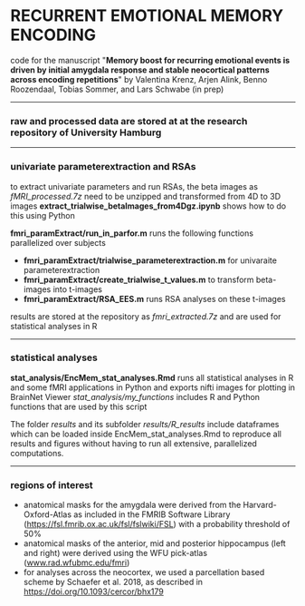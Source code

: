 # RECURRENT EMOTIONAL MEMORY ENCODING

code for the manuscript 
"**Memory boost for recurring emotional events is driven by initial amygdala response and stable neocortical patterns across encoding repetitions**" 
by Valentina Krenz, Arjen Alink, Benno Roozendaal, Tobias Sommer, and Lars Schwabe (in prep)

---
### raw and processed data are stored at at the research repository of University Hamburg

---
### univariate parameterextraction and RSAs
to extract univariate parameters and run RSAs, the beta images as *fMRI_processed.7z* need to be unzipped and transformed from 4D to 3D images
**extract_trialwise_betaImages_from4Dgz.ipynb** shows how to do this using Python

**fmri_paramExtract/run_in_parfor.m** runs the following functions parallelized over subjects
- **fmri_paramExtract/trialwise_parameterextraction.m** for univaraite parameterextraction
- **fmri_paramExtract/create_trialwise_t_values.m** to transform beta-images into t-images
- **fmri_paramExtract/RSA_EES.m** runs RSA analyses on these t-images

results are stored at the repository as *fmri_extracted.7z* and are used for statistical analyses in R

---
### statistical analyses
**stat_analysis/EncMem_stat_analyses.Rmd** runs all statistical analyses in R and some fMRI applications in Python and exports nifti images for plotting in BrainNet Viewer
*stat_analysis/my_functions* includes R and Python functions that are used by this script

The folder *results* and its subfolder *results/R_results* include dataframes which can be loaded inside EncMem_stat_analyses.Rmd to reproduce all results and figures without having to run all extensive, parallelized computations.

---
### regions of interest
- anatomical masks for the amygdala were derived from the Harvard-Oxford-Atlas as included in the FMRIB Software Library (https://fsl.fmrib.ox.ac.uk/fsl/fslwiki/FSL) with a probability threshold of 50%
- anatomical masks of the anterior, mid and posterior hippocampus (left and right) were derived using the WFU pick-atlas (www.rad.wfubmc.edu/fmri)
- for analyses across the neocortex, we used a parcellation based scheme by Schaefer et al. 2018, as described in https://doi.org/10.1093/cercor/bhx179 
